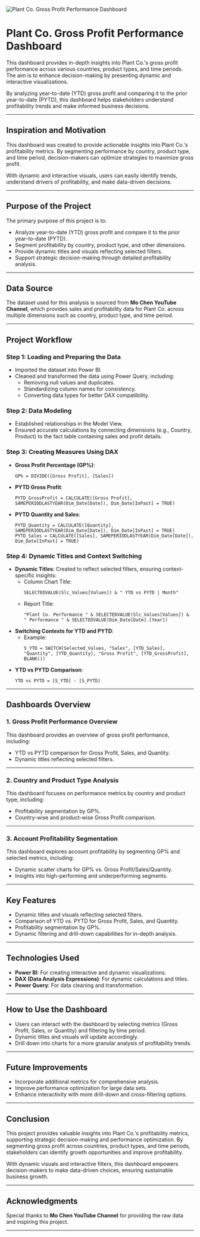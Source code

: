 ![Plant Co. Gross Profit Performance Dashboard](./PlantCo_GrossProfitPerformanceDashboard.png)
# Plant Co. Gross Profit Performance Dashboard

This dashboard provides in-depth insights into Plant Co.'s gross profit performance across various countries, product types, and time periods. The aim is to enhance decision-making by presenting dynamic and interactive visualizations.

By analyzing year-to-date (YTD) gross profit and comparing it to the prior year-to-date (PYTD), this dashboard helps stakeholders understand profitability trends and make informed business decisions.

---

## Inspiration and Motivation

This dashboard was created to provide actionable insights into Plant Co.'s profitability metrics. By segmenting performance by country, product type, and time period, decision-makers can optimize strategies to maximize gross profit.

With dynamic and interactive visuals, users can easily identify trends, understand drivers of profitability, and make data-driven decisions.

---

## Purpose of the Project

The primary purpose of this project is to:

- Analyze year-to-date (YTD) gross profit and compare it to the prior year-to-date (PYTD).
- Segment profitability by country, product type, and other dimensions.
- Provide dynamic titles and visuals reflecting selected filters.
- Support strategic decision-making through detailed profitability analysis.

---

## Data Source

The dataset used for this analysis is sourced from **Mo Chen YouTube Channel**, which provides sales and profitability data for Plant Co. across multiple dimensions such as country, product type, and time period.

---

## Project Workflow

### Step 1: Loading and Preparing the Data

- Imported the dataset into Power BI.
- Cleaned and transformed the data using Power Query, including:
  - Removing null values and duplicates.
  - Standardizing column names for consistency.
  - Converting data types for better DAX compatibility.

### Step 2: Data Modeling

- Established relationships in the Model View.
- Ensured accurate calculations by connecting dimensions (e.g., Country, Product) to the fact table containing sales and profit details.

### Step 3: Creating Measures Using DAX

- **Gross Profit Percentage (GP%)**:
  ```DAX
  GP% = DIVIDE([Gross Profit], [Sales])
  ```
- **PYTD Gross Profit**:
  ```DAX
  PYTD_GrossProfit = CALCULATE([Gross Profit], SAMEPERIODLASTYEAR(Dim_Date[Date]), Dim_Date[InPast] = TRUE)
  ```
- **PYTD Quantity and Sales**:
  ```DAX
  PYTD_Quantity = CALCULATE([Quantity], SAMEPERIODLASTYEAR(Dim_Date[Date]), Dim_Date[InPast] = TRUE)
  PYTD_Sales = CALCULATE([Sales], SAMEPERIODLASTYEAR(Dim_Date[Date]), Dim_Date[InPast] = TRUE)
  ```

### Step 4: Dynamic Titles and Context Switching

- **Dynamic Titles**: Created to reflect selected filters, ensuring context-specific insights:
  - Column Chart Title:
    ```DAX
    SELECTEDVALUE(Slc_Values[Values]) & " YTD vs PYTD | Month"
    ```
  - Report Title:
    ```DAX
    "Plant Co. Performance " & SELECTEDVALUE(Slc_Values[Values]) & " Performance " & SELECTEDVALUE(Dim_Date[Date].[Year])
    ```
- **Switching Contexts for YTD and PYTD**:
  - Example:
    ```DAX
    S_YTD = SWITCH(Selected_Values, "Sales", [YTD_Sales], "Quantity", [YTD_Quantity], "Gross Profit", [YTD_GrossProfit], BLANK())
    ```
- **YTD vs PYTD Comparison**:
  ```DAX
  YTD vs PYTD = [S_YTD] - [S_PYTD]
  ```

---

## Dashboards Overview

### 1. Gross Profit Performance Overview

This dashboard provides an overview of gross profit performance, including:

- YTD vs PYTD comparison for Gross Profit, Sales, and Quantity.
- Dynamic titles reflecting selected filters.

---

### 2. Country and Product Type Analysis

This dashboard focuses on performance metrics by country and product type, including:

- Profitability segmentation by GP%.
- Country-wise and product-wise Gross Profit comparison.

---

### 3. Account Profitability Segmentation

This dashboard explores account profitability by segmenting GP% and selected metrics, including:

- Dynamic scatter charts for GP% vs. Gross Profit/Sales/Quantity.
- Insights into high-performing and underperforming segments.

---

## Key Features

- Dynamic titles and visuals reflecting selected filters.
- Comparison of YTD vs. PYTD for Gross Profit, Sales, and Quantity.
- Profitability segmentation by GP%.
- Dynamic filtering and drill-down capabilities for in-depth analysis.

---

## Technologies Used

- **Power BI**: For creating interactive and dynamic visualizations.
- **DAX (Data Analysis Expressions)**: For dynamic calculations and titles.
- **Power Query**: For data cleaning and transformation.

---

## How to Use the Dashboard

- Users can interact with the dashboard by selecting metrics (Gross Profit, Sales, or Quantity) and filtering by time period.
- Dynamic titles and visuals will update accordingly.
- Drill down into charts for a more granular analysis of profitability trends.

---

## Future Improvements

- Incorporate additional metrics for comprehensive analysis.
- Improve performance optimization for large data sets.
- Enhance interactivity with more drill-down and cross-filtering options.

---

## Conclusion

This project provides valuable insights into Plant Co.'s profitability metrics, supporting strategic decision-making and performance optimization. By segmenting gross profit across countries, product types, and time periods, stakeholders can identify growth opportunities and improve profitability.

With dynamic visuals and interactive filters, this dashboard empowers decision-makers to make data-driven choices, ensuring sustainable business growth.

---

## Acknowledgments

Special thanks to **Mo Chen YouTube Channel** for providing the raw data and inspiring this project.

---
